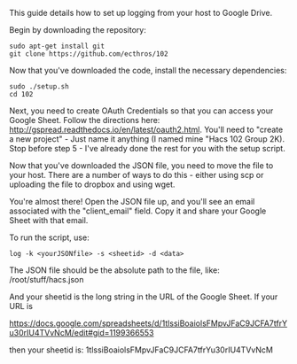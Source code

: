 This guide details how to set up logging from your host to Google Drive.

Begin by downloading the repository: 

	sudo apt-get install git
	git clone https://github.com/ecthros/102

Now that you've downloaded the code, install the necessary dependencies:

	sudo ./setup.sh
	cd 102

Next, you need to create OAuth Credentials so that you can access your Google Sheet. Follow the directions here: http://gspread.readthedocs.io/en/latest/oauth2.html. You'll need to "create a new project" - Just name it anything (I named mine "Hacs 102 Group 2K). Stop before step 5 - I've already done the rest for you with the setup script.

Now that you've downloaded the JSON file, you need to move the file to your host. There are a number of ways to do this - either using scp or uploading the file to dropbox and using wget.

You're almost there! Open the JSON file up, and you'll see an email associated with the "client_email" field. Copy it and share your Google Sheet with that email.

To run the script, use:

	log -k <yourJSONfile> -s <sheetid> -d <data>

The JSON file should be the absolute path to the file, like:
	/root/stuff/hacs.json

And your sheetid is the long string in the URL of the Google Sheet. If your URL is

https://docs.google.com/spreadsheets/d/1tlssiBoaiolsFMpvJFaC9JCFA7tfrYu30rIU4TVvNcM/edit#gid=1199366553

then your sheetid is: 1tlssiBoaiolsFMpvJFaC9JCFA7tfrYu30rIU4TVvNcM
